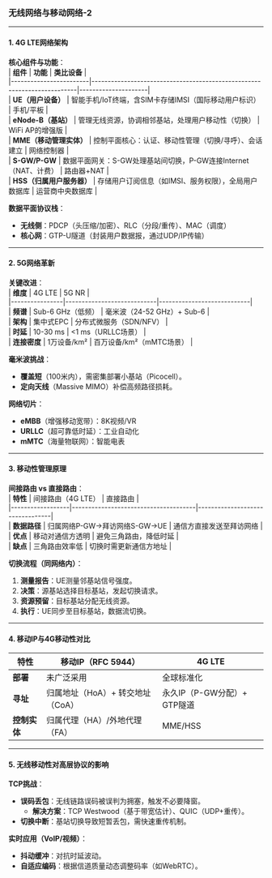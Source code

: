 ### **无线网络与移动网络-2**  
---

#### **1. 4G LTE网络架构**  
**核心组件与功能**：  
| **组件**               | **功能**                                                                 | **类比设备**          |  
|------------------------|-------------------------------------------------------------------------|---------------------|  
| **UE（用户设备）**      | 智能手机/IoT终端，含SIM卡存储IMSI（国际移动用户标识）                      | 手机/平板            |  
| **eNode-B（基站）**     | 管理无线资源，协调相邻基站，处理用户移动性（切换）                          | WiFi AP的增强版      |  
| **MME（移动管理实体）** | 控制平面核心：认证、移动性管理（切换/寻呼）、会话建立                        | 网络控制器           |  
| **S-GW/P-GW**          | 数据平面网关：S-GW处理基站间切换，P-GW连接Internet（NAT、计费）              | 路由器+NAT           |  
| **HSS（归属用户服务器）** | 存储用户订阅信息（如IMSI、服务权限），全局用户数据库                         | 运营商中央数据库      |  

**数据平面协议栈**：  
- **无线侧**：PDCP（头压缩/加密）、RLC（分段/重传）、MAC（调度）  
- **核心网**：GTP-U隧道（封装用户数据报，通过UDP/IP传输）  

---

#### **2. 5G网络革新**  
**关键改进**：  
| **维度**       | 4G LTE                     | 5G NR                      |  
|----------------|----------------------------|----------------------------|  
| **频谱**       | Sub-6 GHz（低频）          | 毫米波（24-52 GHz）+ Sub-6  |  
| **架构**       | 集中式EPC                 | 分布式微服务（SDN/NFV）     |  
| **时延**       | 10-30 ms                  | <1 ms（URLLC场景）         |  
| **连接密度**   | 1万设备/km²               | 百万设备/km²（mMTC场景）    |  

**毫米波挑战**：  
- **覆盖短**（100米内），需密集部署小基站（Picocell）。  
- **定向天线**（Massive MIMO）补偿高频路径损耗。  

**网络切片**：  
- **eMBB**（增强移动宽带）：8K视频/VR  
- **URLLC**（超可靠低时延）：工业自动化  
- **mMTC**（海量物联网）：智能电表  

---

#### **3. 移动性管理原理**  
**间接路由 vs 直接路由**：  
| **特性**         | 间接路由（4G LTE）                     | 直接路由                          |  
|------------------|--------------------------------------|---------------------------------|  
| **数据路径**     | 归属网络P-GW→拜访网络S-GW→UE          | 通信方直接发送至拜访网络          |  
| **优点**         | 移动对通信方透明                      | 避免三角路由，降低时延            |  
| **缺点**         | 三角路由效率低                        | 切换时需更新通信方地址            |  

**切换流程（同网络内）**：  
1. **测量报告**：UE测量邻基站信号强度。  
2. **决策**：源基站选择目标基站，发起切换请求。  
3. **资源预留**：目标基站分配无线资源。  
4. **执行**：UE同步至目标基站，数据流切换。  

---

#### **4. 移动IP与4G移动性对比**  
| **特性**         | 移动IP（RFC 5944）                   | 4G LTE                          |  
|------------------|-------------------------------------|--------------------------------|  
| **部署**         | 未广泛采用                          | 全球标准化                      |  
| **寻址**         | 归属地址（HoA）+ 转交地址（CoA）     | 永久IP（P-GW分配）+ GTP隧道     |  
| **控制实体**     | 归属代理（HA）/外地代理（FA）         | MME/HSS                        |  

---

#### **5. 无线移动性对高层协议的影响**  
**TCP挑战**：  
- **误码丢包**：无线链路误码被误判为拥塞，触发不必要降窗。  
  - **解决方案**：TCP Westwood（基于带宽估计）、QUIC（UDP+重传）。  
- **切换中断**：基站切换导致短暂丢包，需快速重传机制。  

**实时应用（VoIP/视频）**：  
- **抖动缓冲**：对抗时延波动。  
- **自适应编码**：根据信道质量动态调整码率（如WebRTC）。  

